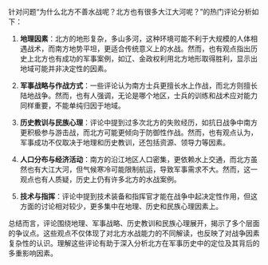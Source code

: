 针对问题“为什么北方不善水战呢？北方也有很多大江大河呢？”的热门评论分析如下：

1. **地理因素**：北方的地形复杂，多山多河，这种环境可能不利于大规模的人体相遇战术，而南方地势平坦，更适合传统意义上的水战。然而，也有观点指出历史上北方也有成功的军事案例，如辽、金政权利用北方地形取得胜利，显示出地域可能并非决定性的因素。

2. **军事战略与作战方式**：一些评论认为南方士兵更擅长水上作战，而北方则擅长陆地战争。然而，也有人强调，无论是哪个地区，士兵的训练和战术应对能力同样重要，不能单纯归因于地域。

3. **历史教训与民族心理**：评论中提到过多次北方的失败经历，如抗日战争中南方更积极参与游击战，而北方可能更倾向于防御性作战。然而，也有观点认为，军事成功不仅取决于地理和历史教训，还包括资源、领导力等因素。

4. **人口分布与经济活动**：南方的沿江地区人口密集，更依赖水上交通，而北方虽然也有大江大河，但气候寒冷可能限制航运，导致军事需求不大。然而，这一观点也有人质疑，历史上仍有许多北方的水战案例。

5. **技术与指挥**：评论中提到技术装备和指挥官才能在战争中起决定性作用，但这方面的讨论相对较少，更多集中在地理、历史和民族心理因素上。

总结而言，评论围绕地理、军事战略、历史教训和民族心理展开，揭示了多个层面的争议点。这些观点不仅体现了对北方水战能力的不同解读，也反映了对战争因素复杂性的认识。理解这些评论有助于深入分析北方在军事历史中的定位及其背后的多重影响因素。